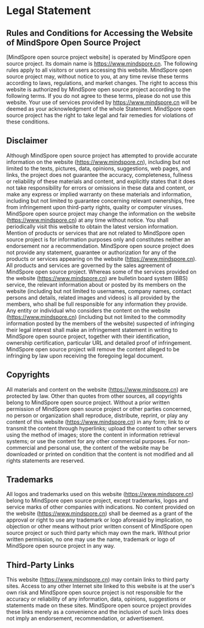 # Legal Statement

## Rules and Conditions for Accessing the Website of MindSpore Open Source Project

[MindSpore open source project website] is operated by MindSpore open source project. Its domain name is <https://www.mindspore.cn>. The following rules apply to all visitors or users accessing this website. MindSpore open source project may, without notice to you, at any time revise these terms according to laws, regulations, and market changes. The right to access this website is authorized by MindSpore open source project according to the following terms. If you do not agree to these terms, please do not use this website. Your use of services provided by <https://www.mindspore.cn> will be deemed as your acknowledgment of the whole Statement. MindSpore open source project has the right to take legal and fair remedies for violations of these conditions.

## Disclaimer

Although MindSpore open source project has attempted to provide accurate information on the website (<https://www.mindspore.cn>), including but not limited to the texts, pictures, data, opinions, suggestions, web pages, and links, the project does not guarantee the accuracy, completeness, fullness or reliability of these materials and content, and explicitly states that it does not take responsibility for errors or omissions in these data and content, or make any express or implied warranty on these materials and information, including but not limited to guarantee concerning relevant ownerships, free from infringement upon third-party rights, quality or computer viruses.
MindSpore open source project may change the information on the website (<https://www.mindspore.cn>) at any time without notice. You shall periodically visit this website to obtain the latest version information. Mention of products or services that are not related to MindSpore open source project is for information purposes only and constitutes neither an endorsement nor a recommendation. MindSpore open source project does not provide any statement, guarantee or authorization for any of the products or services appearing on the website (<https://www.mindspore.cn>). All products and services are governed by the sales agreement of MindSpore open source project.
Whereas some of the services provided on the website (<https://www.mindspore.cn>) are bulletin board system (BBS) service, the relevant information about or posted by its members on the website (including but not limited to usernames, company names, contact persons and details, related images and videos) is all provided by the members, who shall be full responsible for any information they provide.
Any entity or individual who considers the content on the website (<https://www.mindspore.cn>) (including but not limited to the commodity information posted by the members of the website) suspected of infringing their legal interest shall make an infringement statement in writing to MindSpore open source project, together with their identification, ownership certification, particular URL and detailed proof of infringement. MindSpore open source project will remove the content alleged to be infringing by law upon receiving the foregoing legal document.

## Copyrights

All materials and content on the website (<https://www.mindspore.cn>) are protected by law. Other than quotes from other sources, all copyrights belong to MindSpore open source project. Without a prior written permission of MindSpore open source project or other parties concerned, no person or organization shall reproduce, distribute, reprint, or play any content of this website (<https://www.mindspore.cn>) in any form; link to or transmit the content through hyperlinks; upload the content to other servers using the method of images; store the content in information retrieval systems; or use the content for any other commercial purposes. For non-commercial and personal use, the content of the website may be downloaded or printed on condition that the content is not modified and all rights statements are reserved.

## Trademarks

All logos and trademarks used on this website (<https://www.mindspore.cn>) belong to MindSpore open source project, except trademarks, logos and service marks of other companies with indications. No content provided on the website (<https://www.mindspore.cn>) shall be deemed as a grant of the approval or right to use any trademark or logo aforesaid by implication, no objection or other means without prior written consent of MindSpore open source project or such third party which may own the mark. Without prior written permission, no one may use the name, trademark or logo of MindSpore open source project in any way.

## Third-Party Links

This website (<https://www.mindspore.cn>) may contain links to third party sites. Access to any other Internet site linked to this website is at the user's own risk and MindSpore open source project is not responsible for the accuracy or reliability of any information, data, opinions, suggestions or statements made on these sites. MindSpore open source project provides these links merely as a convenience and the inclusion of such links does not imply an endorsement, recommendation, or advertisement.

